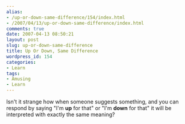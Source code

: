 ```yaml
---
alias:
- /up-or-down-same-difference/154/index.html
- /2007/04/13/up-or-down-same-difference/index.html
comments: true
date: 2007-04-13 08:50:21
layout: post
slug: up-or-down-same-difference
title: Up Or Down, Same Difference
wordpress_id: 154
categories:
- Learn
tags:
- Amusing
- Learn
---
```


Isn't it strange how when someone suggests something, and you can respond by saying "I'm **up** for that" or "I'm **down** for that" it will be interpreted with exactly the same meaning?
